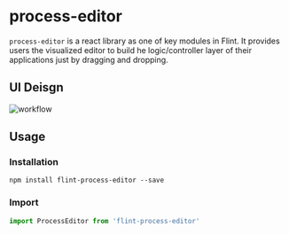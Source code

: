 # process-editor

`process-editor` is a react library as one of key modules in Flint. It provides users the visualized editor to build he logic/controller layer of their applications just by dragging and dropping. 

## UI Deisgn

![workflow](https://user-images.githubusercontent.com/3359858/71325726-bb5f2500-24a5-11ea-910d-1a591f04a4dc.png)

## Usage

### Installation

```npm
npm install flint-process-editor --save
```

### Import

```jsx
import ProcessEditor from 'flint-process-editor'
```

